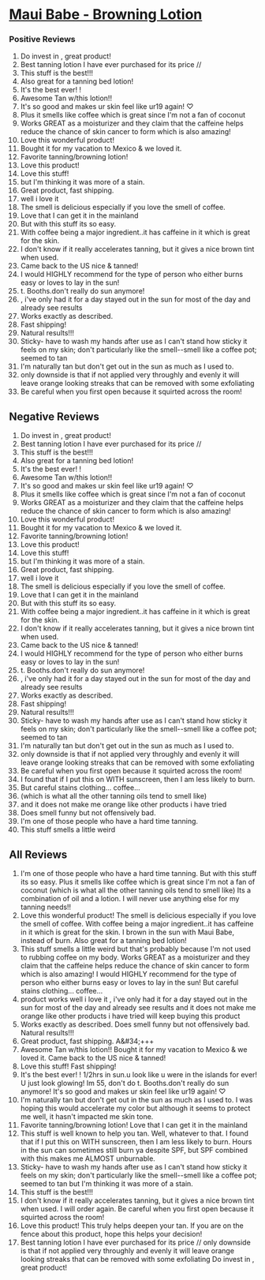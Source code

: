 # [Maui Babe - Browning Lotion](https://products.checkmycream.com/products/Maui-Babe-Browning-Lotion.html)

### Positive Reviews

<ol>
      <li>Do invest in , great product!</li>
      <li>Best tanning lotion I have ever purchased for its price //</li>
      <li>This stuff is the best!!!</li>
      <li>Also great for a tanning bed lotion!</li>
      <li>It&#x27;s the best ever! !</li>
      <li>Awesome Tan w/this lotion!!</li>
      <li>It&#x27;s so good and makes ur skin feel like ur19  again! ♡</li>
      <li>Plus it smells like coffee which is great since I&#x27;m not a fan of coconut</li>
      <li>Works GREAT as a moisturizer and they claim that the caffeine helps reduce the chance of skin cancer to form which is also amazing!</li>
      <li>Love this wonderful product!</li>
      <li>Bought it for my vacation to Mexico &amp; we loved it.</li>
      <li>Favorite tanning/browning lotion!</li>
      <li>Love this product!</li>
      <li>Love this stuff!</li>
      <li>but I&#x27;m thinking it was more of a stain.</li>
      <li>Great product, fast shipping.</li>
      <li>well i love it</li>
      <li>The smell is delicious especially if you love the smell of coffee.</li>
      <li>Love that I can get it in the mainland</li>
      <li>But with this stuff its so easy.</li>
      <li>With coffee being a major ingredient..it has caffeine in it which is great for the skin.</li>
      <li>I don&#x27;t know if it really accelerates tanning, but it gives a nice brown tint when used.</li>
      <li>Came back to the US nice &amp; tanned!</li>
      <li>I would HIGHLY recommend for the type of person who either burns easy or loves to lay in the sun!</li>
      <li>t. Booths.don&#x27;t really do sun anymore!  </li>
      <li>, i&#x27;ve only had it for a day stayed out in the sun for most of the day and already see results</li>
      <li>Works exactly as described.</li>
      <li>Fast shipping!</li>
      <li>Natural results!!!</li>
      <li>Sticky- have to wash my hands after use as I can&#x27;t stand how sticky it feels on my skin; don&#x27;t particularly like the smell--smell like a coffee pot; seemed to tan</li>
      <li>I&#x27;m naturally tan but don&#x27;t get out in the sun as much as I used to.</li>
      <li>only downside is that if not applied very throughly and evenly it will leave orange looking streaks that can be removed with some exfoliating</li>
      <li>Be careful when you first open because it squirted across the room!</li>
</ol>


<h2>Negative Reviews</h2>
<ol>
<li> Do invest in , great product!</li>
<li> Best tanning lotion I have ever purchased for its price //</li>
<li> This stuff is the best!!!</li>
<li> Also great for a tanning bed lotion!</li>
<li> It&#x27;s the best ever! !</li>
<li> Awesome Tan w/this lotion!!</li>
<li> It&#x27;s so good and makes ur skin feel like ur19  again! ♡</li>
<li> Plus it smells like coffee which is great since I&#x27;m not a fan of coconut</li>
<li> Works GREAT as a moisturizer and they claim that the caffeine helps reduce the chance of skin cancer to form which is also amazing!</li>
<li> Love this wonderful product!</li>
<li> Bought it for my vacation to Mexico &amp; we loved it.</li>
<li> Favorite tanning/browning lotion!</li>
<li> Love this product!</li>
<li> Love this stuff!</li>
<li> but I&#x27;m thinking it was more of a stain.</li>
<li> Great product, fast shipping.</li>
<li> well i love it</li>
<li> The smell is delicious especially if you love the smell of coffee.</li>
<li> Love that I can get it in the mainland</li>
<li> But with this stuff its so easy.</li>
<li> With coffee being a major ingredient..it has caffeine in it which is great for the skin.</li>
<li> I don&#x27;t know if it really accelerates tanning, but it gives a nice brown tint when used.</li>
<li> Came back to the US nice &amp; tanned!</li>
<li> I would HIGHLY recommend for the type of person who either burns easy or loves to lay in the sun!</li>
<li> t. Booths.don&#x27;t really do sun anymore!  </li>
<li> , i&#x27;ve only had it for a day stayed out in the sun for most of the day and already see results</li>
<li> Works exactly as described.</li>
<li> Fast shipping!</li>
<li> Natural results!!!</li>
<li> Sticky- have to wash my hands after use as I can&#x27;t stand how sticky it feels on my skin; don&#x27;t particularly like the smell--smell like a coffee pot; seemed to tan</li>
<li> I&#x27;m naturally tan but don&#x27;t get out in the sun as much as I used to.</li>
<li> only downside is that if not applied very throughly and evenly it will leave orange looking streaks that can be removed with some exfoliating</li>
<li> Be careful when you first open because it squirted across the room!</li>
<li> I found that if I put this on WITH sunscreen, then I am less likely to burn.  </li>
<li> But careful stains clothing... coffee...</li>
<li> (which is what all the other tanning oils tend to smell like)</li>
<li> and it does not make me orange like other products i have tried</li>
<li> Does smell funny but not offensively bad.</li>
<li> I&#x27;m one of those people who have a hard time tanning.</li>
<li> This stuff smells a little weird</li>
</ol>

<h2>All Reviews</h2>

<ol>
    <li> I&#x27;m one of those people who have a hard time tanning. But with this stuff its so easy. Plus it smells like coffee which is great since I&#x27;m not a fan of coconut (which is what all the other tanning oils tend to smell like) Its a combination of oil and a lotion.   I will never use anything else for my tanning needs!!</li>
    <li> Love this wonderful product! The smell is delicious especially if you love the smell of coffee. With coffee being a major ingredient..it has caffeine in it which is great for the skin. I brown in the sun with Maui Babe, instead of burn. Also great for a tanning bed lotion!</li>
    <li> This stuff smells a little weird but that&#x27;s probably because I&#x27;m not used to rubbing coffee on my body. Works GREAT as a moisturizer and they claim that the caffeine helps reduce the chance of skin cancer to form which is also amazing! I would HIGHLY recommend for the type of person who either burns easy or loves to lay in the sun! But careful stains clothing... coffee...</li>
    <li> product works well i love it , i&#x27;ve only had it for a day stayed out in the sun for most of the day and already see results and it does not make me orange like other products i have tried will keep buying this product</li>
    <li> Works exactly as described. Does smell funny but not offensively bad. Natural results!!!</li>
    <li> Great product, fast shipping. A&amp;#34;+++</li>
    <li> Awesome Tan w/this lotion!! Bought it for my vacation to Mexico &amp; we loved it. Came back to the US nice &amp; tanned!</li>
    <li> Love this stuff! Fast shipping!</li>
    <li> It&#x27;s the best ever! ! 1/2hrs in sun.u look like u were in the islands for ever! U just look glowing! Im 55, don&#x27;t do t. Booths.don&#x27;t really do sun anymore!  It&#x27;s so good and makes ur skin feel like ur19  again! ♡</li>
    <li> I&#x27;m naturally tan but don&#x27;t get out in the sun as much as I used to. I was hoping this would accelerate my color but although it seems to protect me well, it hasn&#x27;t impacted me skin tone.</li>
    <li> Favorite tanning/browning lotion! Love that I can get it in the mainland</li>
    <li> This stuff is well known to help you tan.  Well, whatever to that.  I found that if I put this on WITH sunscreen, then I am less likely to burn.  Hours in the sun can sometimes still burn ya despite SPF, but SPF combined with this makes me ALMOST unburnable.</li>
    <li> Sticky- have to wash my hands after use as I can&#x27;t stand how sticky it feels on my skin; don&#x27;t particularly like the smell--smell like a coffee pot; seemed to tan but I&#x27;m thinking it was more of a stain.</li>
    <li> This stuff is the best!!!</li>
    <li> I don&#x27;t know if it really accelerates tanning, but it gives a nice brown tint when used. I will order again.  Be careful when you first open because it squirted across the room!</li>
    <li> Love this product! This truly helps deepen your tan. If you are on the fence about this product, hope this helps your decision!</li>
    <li> Best tanning lotion I have ever purchased for its price // only downside is that if not applied very throughly and evenly it will leave orange looking streaks that can be removed with some exfoliating Do invest in , great product!</li>
</ol>




